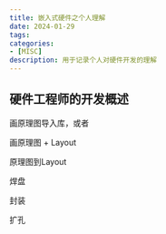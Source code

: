 ```yaml
---
title: 嵌入式硬件之个人理解
date: 2024-01-29
tags:
categories:
- [MISC]
description: 用于记录个人对硬件开发的理解
---
```



## 硬件工程师的开发概述

画原理图导入库，或者

画原理图 + Layout

原理图到Layout

焊盘

封装

扩孔


